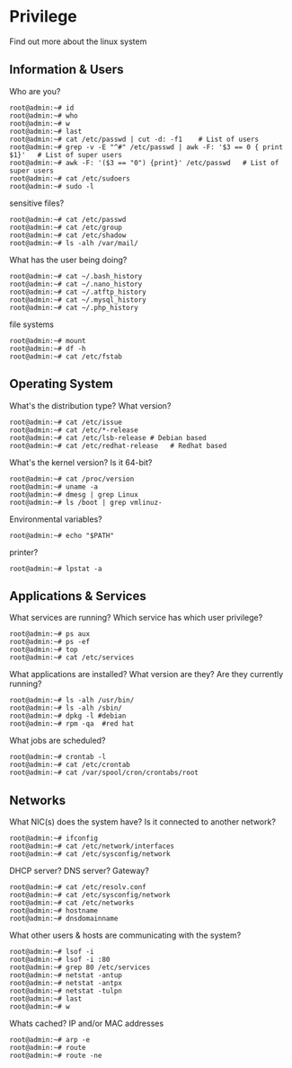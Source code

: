 # Privilege

Find out more about the linux system

## Information & Users
Who are you?
```shell
root@admin:~# id
root@admin:~# who
root@admin:~# w
root@admin:~# last
root@admin:~# cat /etc/passwd | cut -d: -f1    # List of users
root@admin:~# grep -v -E "^#" /etc/passwd | awk -F: '$3 == 0 { print $1}'   # List of super users
root@admin:~# awk -F: '($3 == "0") {print}' /etc/passwd   # List of super users
root@admin:~# cat /etc/sudoers
root@admin:~# sudo -l

```
sensitive files?
```shell
root@admin:~# cat /etc/passwd
root@admin:~# cat /etc/group
root@admin:~# cat /etc/shadow
root@admin:~# ls -alh /var/mail/
```
What has the user being doing?
```shell
root@admin:~# cat ~/.bash_history
root@admin:~# cat ~/.nano_history
root@admin:~# cat ~/.atftp_history
root@admin:~# cat ~/.mysql_history
root@admin:~# cat ~/.php_history
```
file systems
```shell
root@admin:~# mount
root@admin:~# df -h
root@admin:~# cat /etc/fstab
```

## Operating System

What's the distribution type? What version?

```shell
root@admin:~# cat /etc/issue
root@admin:~# cat /etc/*-release
root@admin:~# cat /etc/lsb-release # Debian based
root@admin:~# cat /etc/redhat-release   # Redhat based
```

What's the kernel version? Is it 64-bit?

```shell
root@admin:~# cat /proc/version
root@admin:~# uname -a
root@admin:~# dmesg | grep Linux
root@admin:~# ls /boot | grep vmlinuz-
```
Environmental variables?
```shell
root@admin:~# echo "$PATH"

```

printer?
```shell
root@admin:~# lpstat -a
```

## Applications & Services

What services are running? Which service has which user privilege?
```shell
root@admin:~# ps aux
root@admin:~# ps -ef
root@admin:~# top
root@admin:~# cat /etc/services

```
What applications are installed? What version are they? Are they currently running?

```shell
root@admin:~# ls -alh /usr/bin/
root@admin:~# ls -alh /sbin/
root@admin:~# dpkg -l #debian
root@admin:~# rpm -qa  #red hat
```


What jobs are scheduled?

```shell
root@admin:~# crontab -l
root@admin:~# cat /etc/crontab
root@admin:~# cat /var/spool/cron/crontabs/root
```

## Networks

What NIC(s) does the system have? Is it connected to another network?

```shell
root@admin:~# ifconfig
root@admin:~# cat /etc/network/interfaces
root@admin:~# cat /etc/sysconfig/network
```
DHCP server? DNS server? Gateway?
```shell
root@admin:~# cat /etc/resolv.conf
root@admin:~# cat /etc/sysconfig/network
root@admin:~# cat /etc/networks
root@admin:~# hostname
root@admin:~# dnsdomainname
```
What other users & hosts are communicating with the system?
```shell
root@admin:~# lsof -i
root@admin:~# lsof -i :80
root@admin:~# grep 80 /etc/services
root@admin:~# netstat -antup
root@admin:~# netstat -antpx
root@admin:~# netstat -tulpn
root@admin:~# last
root@admin:~# w
```
Whats cached? IP and/or MAC addresses
```shell
root@admin:~# arp -e
root@admin:~# route
root@admin:~# route -ne

```
